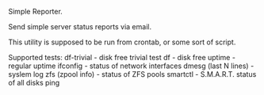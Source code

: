 
Simple Reporter.


Send simple server status reports via email. 


This utility is supposed to be run from crontab, or some sort of script.



Supported tests: 
df-trivial - disk free trivial test
df - disk free
uptime - regular uptime
ifconfig - status of network interfaces
dmesg (last N lines) - syslem log
zfs (zpool info) - status of ZFS pools
smartctl - S.M.A.R.T. status of all disks
ping




